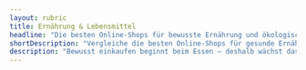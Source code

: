 ```yaml
---
layout: rubric
title: Ernährung & Lebensmittel
headline: "Die besten Online-Shops für bewusste Ernährung und ökologische Lebensmittel"
shortDescription: "Vergleiche die besten Online-Shops für gesunde Ernährung & ökologische Lebensmittel. Bio, fair, regional und nachhaltig einkaufen."
description: "Bewusst einkaufen beginnt beim Essen – deshalb wächst das Interesse an gesunder, nachhaltiger Ernährung und hochwertigen Lebensmitteln stetig. In unserem Vergleich zeigen wir dir die besten Online-Shops für ökologische Lebensmittel und bewusste Ernährung. Egal ob du auf der Suche nach regionalen Bio-Produkten, veganen Alternativen, fair gehandelten Lebensmitteln oder plastikfreier Verpackung bist – hier findest du geprüfte Anbieter, die für Qualität, Transparenz und Nachhaltigkeit stehen. Wir helfen dir, den richtigen Shop für deine Werte zu finden, und geben Tipps, wie du mit jedem Einkauf nicht nur deinen Körper, sondern auch die Umwelt unterstützt."
---
```

